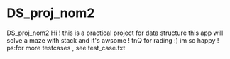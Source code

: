 # DS_proj_nom2
DS_proj_nom2
Hi ! 
this is a practical project for data structure
this app will solve a maze with stack and it's awsome ! 
tnQ for rading :)
im so happy ! 
ps:for more testcases , see test_case.txt
